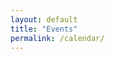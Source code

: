 ```yaml
---
layout: default
title: "Events"
permalink: /calendar/
---
```


<script src="https://code.jquery.com/jquery-3.1.1.min.js"></script>
<script type="text/javascript" src="/scripts/moment.min.js"></script>
<script src="//cdnjs.cloudflare.com/ajax/libs/fullcalendar/3.2.0/fullcalendar.min.js"></script>
<link rel="stylesheet" href="//cdnjs.cloudflare.com/ajax/libs/fullcalendar/3.2.0/fullcalendar.min.css">
<link rel="stylesheet" media="print" href="//cdnjs.cloudflare.com/ajax/libs/fullcalendar/3.2.0/fullcalendar.print.css">

<script>

$(document).ready(function() {

	$('#calendar').fullCalendar({
		events:
[
{
		"title":"padding",
		"start": "0",
		"end": "1"
}
{% for event in site.posts %}
{% if event.layout == "event" %}
	,{
		"title":"{{event.title}}",
		"start": "{{ event.event_start | date_to_xmlschema }}",
		"end": "{{ event.event_end | date_to_xmlschema }}",
		"url":"{{site.url}}{{event.url}}"
	}
{% endif %}
{% endfor%}
{% for eventt in site.ex_events %}
	,{
		"title":"{{eventt.title}}",
		"start": "{{ eventt.event_start | date_to_xmlschema }}",
		"end": "{{ eventt.event_end | date_to_xmlschema }}",
		"url":"{{eventt.event_url}}"
	}
{% endfor%}
],
    timezone: 'UTC',
    timeFormat: 'H:mm',
    defaultView: 'listMonth',
    header: {
  left:   'title',
  center: 'month,agendaWeek,listMonth',
  right:  'today prev,next'
}
	})

if ($(window).width() < 960) {
  $('#calendar').fullCalendar('option', 'aspectRatio', 0.8);
}
if ($(window).width() > 960) {
  $('#calendar').fullCalendar('option', 'aspectRatio', 1.35);
}

});

</script>

<div style="padding-top: 10px; height: 80vh;" id="calendar"></div>
